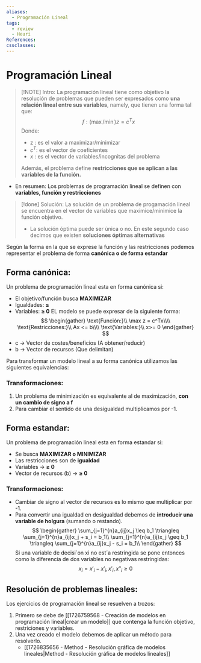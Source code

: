 ```yaml
---
aliases:
  - Programación Lineal
tags:
  - review
  - Heuri
References: 
cssclasses:
---
```

# Programación Lineal

> [!NOTE] Intro:
> La programación lineal tiene como objetivo la resolución de problemas que pueden ser expresados como **una relación lineal entre sus variables**, namely, que tienen una forma tal que: 
> $$
> f: (\max/\min) z = c^Tx
> $$
> Donde: 
> + z : es el valor a maximizar/minimizar
> + $c^T$: es el vector de coeficientes
> + $x$ : es el vector de variables/incognitas del problema
>
>Además, el problema define **restricciones que se aplican a las variables de la función.**

+ En resumen: Los problemas de programación lineal se definen con **variables, función y restricciones**


> [!done] Solución:
> La solución de un problema de progamación lineal se encuentra en el vector de variables que maximice/minimice la función objetivo.
> + La solución óptima puede ser única o no. En este segundo caso decimos que existen **soluciones óptimas alternativas**


Según la forma en la que se exprese la función y las restricciones podemos representar el problema de forma **canónica o de forma estandar**
## Forma canónica:
Un problema de programación lineal esta en forma canónica si: 
+ El objetivo/función busca **MAXIMIZAR**
+ Igualdades: **≤**
+ Variables: **≥ 0**
EL modelo se puede expresar de la siguiente forma:
$$
\begin{gather}
\text{Función:}\\
\max z = c^Tx\\\\
\text{Restricciones:}\\
Ax <= b\\\\
\text{Variables:}\\
x>= 0
\end{gather}
$$
+ c → Vector de costes/beneficios (A obtener/reducir)
+ b → Vector de recursos (Que delimitan)

Para transformar un modelo lineal a su forma canónica utilizamos las siguientes equivalencias:
### Transformaciones:
1. Un problema de minimización es equivalente al de maximización, **con un cambio de signo a f**
2. Para cambiar el sentido de una desigualdad multiplicamos por -1.
## Forma estandar:
Un problema de programación lineal esta en forma estandar si: 
+ Se busca **MAXIMIZAR o MINIMIZAR**
+ Las restricciones son de **igualdad**
+ Variables → **≥ 0**
+ Vector de recursos (b) → **≥ 0** 

### Transformaciones: 
+ Cambiar de signo al vector de recursos es lo mismo que multiplicar por -1. 
+ Para convertir una igualdad en desigualdad debemos de **introducir una variable de holgura** (sumando o restando).
$$
\begin{gather}
\sum_{j=1}^{n}a_{ij}x_j \leq b_1  \triangleq \sum_{j=1}^{n}a_{ij}x_j + s_i = b_1\\
\sum_{j=1}^{n}a_{ij}x_j \geq b_1  \triangleq \sum_{j=1}^{n}a_{ij}x_j - s_i = b_1\\
\end{gather}
$$
Si una variable de decisi´on xi no est´a restringida se pone entonces como la diferencia de dos variables no negativas restringidas: 
$$
x_i = x'_i − x'_i , x'_i , x ''_i ≥ 0
$$
## Resolución de problemas lineales: 
Los ejercicios de programación lineal se resuelven a trozos:
1. Primero se debe de [[1726759568 - Creación de modelos en programación lineal|crear un modelo]] que contenga la función objetivo, restriciones y variables. 
2. Una vez creado el modelo debemos de aplicar un método para resolverlo. 
	+ [[1726835656 - Method - Resolución gráfica de modelos lineales|Method - Resolución gráfica de modelos lineales]]